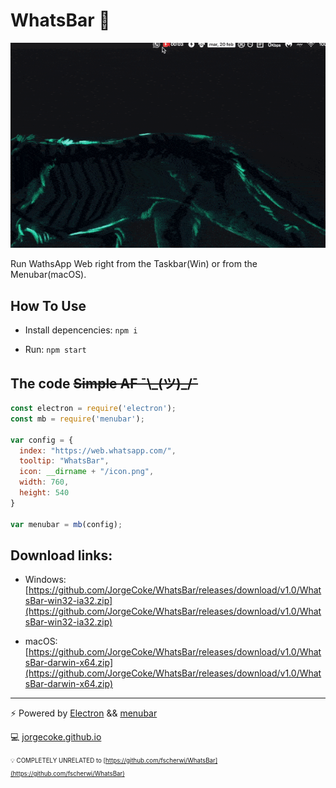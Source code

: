 # WhatsBar 📱

![Demo](demo.gif)

Run WathsApp Web right from the Taskbar(Win) or from the Menubar(macOS).

## How To Use

* Install depencencies: `npm i`

* Run: `npm start`

## The code ~~Simple AF ¯\\\_(ツ)\_/¯~~

```javascript
const electron = require('electron');
const mb = require('menubar');

var config = {
  index: "https://web.whatsapp.com/",
  tooltip: "WhatsBar",
  icon: __dirname + "/icon.png",
  width: 760,
  height: 540
}

var menubar = mb(config);
```

## Download links:

* Windows: [https://github.com/JorgeCoke/WhatsBar/releases/download/v1.0/WhatsBar-win32-ia32.zip](https://github.com/JorgeCoke/WhatsBar/releases/download/v1.0/WhatsBar-win32-ia32.zip)

* macOS: [https://github.com/JorgeCoke/WhatsBar/releases/download/v1.0/WhatsBar-darwin-x64.zip](https://github.com/JorgeCoke/WhatsBar/releases/download/v1.0/WhatsBar-darwin-x64.zip)

---

⚡️ Powered by [Electron](http://electron.atom.io/) && [menubar](https://github.com/maxogden/menubar)

💻 [jorgecoke.github.io](https://jorgecoke.github.io/)

<sub><sup>💡 COMPLETELY UNRELATED to [https://github.com/fscherwi/WhatsBar](https://github.com/fscherwi/WhatsBar)</sup></sub>